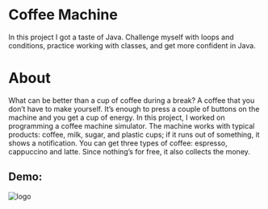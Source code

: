 # Coffee Machine
In this project I got a taste of Java. 
Challenge myself with loops and conditions, practice working with classes, and get more confident in Java.

# About
What can be better than a cup of coffee during a break?
A coffee that you don’t have to make yourself.
It’s enough to press a couple of buttons on the machine and you get a cup of energy.
In this project, I worked on programming a coffee machine simulator.
The machine works with typical products: coffee, milk, sugar, and plastic cups;
if it runs out of something, it shows a notification.
You can get three types of coffee: espresso, cappuccino and latte.
Since nothing’s for free, it also collects the money.



## Demo:
![logo](https://media.giphy.com/media/6MMFdDEnPoQRmHMVBc/giphy.gif) 
